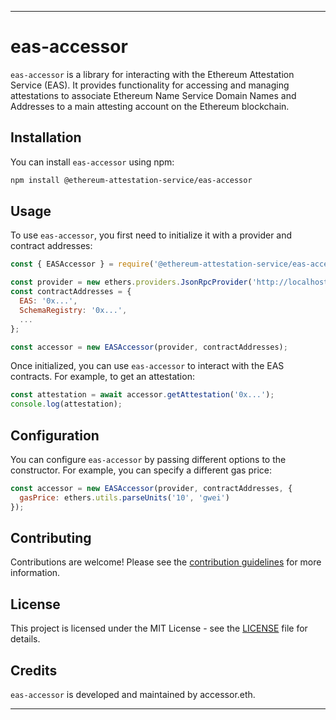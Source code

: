 
---

# eas-accessor

`eas-accessor` is a library for interacting with the Ethereum Attestation Service (EAS). It provides functionality for accessing and managing attestations  to associate Ethereum Name Service Domain Names and Addresses to a main attesting account on the Ethereum blockchain.

## Installation

You can install `eas-accessor` using npm:

```bash
npm install @ethereum-attestation-service/eas-accessor
```

## Usage

To use `eas-accessor`, you first need to initialize it with a provider and contract addresses:

```javascript
const { EASAccessor } = require('@ethereum-attestation-service/eas-accessor');

const provider = new ethers.providers.JsonRpcProvider('http://localhost:8545');
const contractAddresses = {
  EAS: '0x...',
  SchemaRegistry: '0x...',
  ...
};

const accessor = new EASAccessor(provider, contractAddresses);
```

Once initialized, you can use `eas-accessor` to interact with the EAS contracts. For example, to get an attestation:

```javascript
const attestation = await accessor.getAttestation('0x...');
console.log(attestation);
```

## Configuration

You can configure `eas-accessor` by passing different options to the constructor. For example, you can specify a different gas price:

```javascript
const accessor = new EASAccessor(provider, contractAddresses, {
  gasPrice: ethers.utils.parseUnits('10', 'gwei')
});
```

## Contributing

Contributions are welcome! Please see the [contribution guidelines](CONTRIBUTING.md) for more information.

## License

This project is licensed under the MIT License - see the [LICENSE](LICENSE) file for details.

## Credits

`eas-accessor` is developed and maintained by accessor.eth.

---
